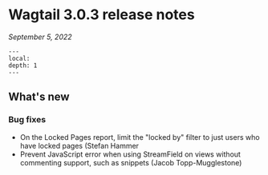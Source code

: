 # Wagtail 3.0.3 release notes

_September 5, 2022_

```{contents}
---
local:
depth: 1
---
```

## What's new

### Bug fixes

 * On the Locked Pages report, limit the "locked by" filter to just users who have locked pages (Stefan Hammer
 * Prevent JavaScript error when using StreamField on views without commenting support, such as snippets (Jacob Topp-Mugglestone)
